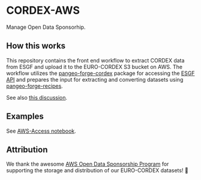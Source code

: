 # CORDEX-AWS

Manage Open Data Sponsorhip.

## How this works

This repository contains the front end workflow to extract CORDEX data from ESGF and upload it to the EURO-CORDEX S3 bucket on AWS. The workflow utilizes the [pangeo-forge-cordex](https://github.com/euro-cordex/pangeo-forge-cordex) package for accessing the [ESGF API](https://esgf.github.io/esg-search/ESGF_Search_RESTful_API.html) and prepares the input for extracting and converting datasets using [pangeo-forge-recipes](https://github.com/pangeo-forge/pangeo-forge-recipes).

See also [this discussion](https://github.com/orgs/WCRP-CORDEX/discussions/5).

## Examples

See [AWS-Access notebook](https://wcrp-cordex.github.io/cordex-tutorials/aws-access.html).

## Attribution

We thank the awesome [AWS Open Data Sponsorship Program](https://aws.amazon.com/de/opendata/open-data-sponsorship-program/) for supporting the
storage and distribution of our EURO-CORDEX datasets! :rocket:
